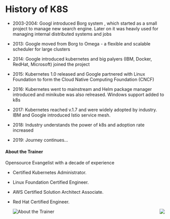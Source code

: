# History of K8S

* 2003-2004: Googl introduced Borg system , which started as a small project to manage new search engine.
Later on it was heavly used for managing internal distributed systems and jobs

* 2013: Google moved from Borg to Omega - a flexible and scalable scheduler for large clusters

* 2014: Google introduced kubernetes and big palyers (IBM, Docker, RedHat, Microsoft) joined the project

* 2015: Kubernetes 1.0 released and Google partnered with Linux Foundation to form the Cloud Native Computing Foundation (CNCF)

* 2016: Kubernetes went to mainstream and Helm package manager introduced and minikube was also relreased. Windows support added to k8s

* 2017: Kubernetes reached v.1.7 and were widely adopted by industry. IBM and Google introduced Istio service mesh.

* 2018: Industry understands the power of k8s and adoption rate increased

* 2019: Journey continues...
#### About the Trainer
 Opensource Evangelist with a decade of experience

 - Certified Kubernetes Administrator.
 - Linux Foundation Certified Engineer.
 - AWS Certified Solution Architect Associate.
 - Red Hat Certified Engineer.

   ![About the Trainer](../images/profile.png)
   <img style="float: right;" src="images/profile.png" />

